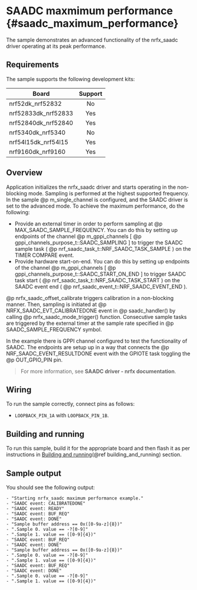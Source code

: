 # SAADC maxmimum performance {#saadc_maximum_performance}

The sample demonstrates an advanced functionality of the nrfx_saadc driver operating at its peak performance.

## Requirements

The sample supports the following development kits:

| **Board**           | **Support** |
|---------------------|:-----------:|
| nrf52dk_nrf52832    |      No     |
| nrf52833dk_nrf52833 |     Yes     |
| nrf52840dk_nrf52840 |     Yes     |
| nrf5340dk_nrf5340   |     No      |
| nrf54l15dk_nrf54l15 |     Yes     |
| nrf9160dk_nrf9160   |     Yes     |

## Overview

Application initializes the nrfx_saadc driver and starts operating in the non-blocking mode.
Sampling is performed at the highest supported frequency.
In the sample @p m_single_channel is configured, and the SAADC driver is set to the advanced mode.
To achieve the maximum performance, do the following:
- Provide an external timer in order to perform sampling at @p MAX_SAADC_SAMPLE_FREQUENCY.
  You can do this by setting up endpoints of the channel @p m_gppi_channels [ @p gppi_channels_purpose_t::SAADC_SAMPLING ] to trigger the SAADC sample task ( @p nrf_saadc_task_t::NRF_SAADC_TASK_SAMPLE ) on the TIMER COMPARE event.
- Provide hardware start-on-end.
  You can do this by setting up endpoints of the channel @p m_gppi_channels [ @p gppi_channels_purpose_t::SAADC_START_ON_END ] to trigger SAADC task start ( @p nrf_saadc_task_t::NRF_SAADC_TASK_START ) on the SAADC event end ( @p nrf_saadc_event_t::NRF_SAADC_EVENT_END ).

@p nrfx_saadc_offset_calibrate triggers calibration in a non-blocking manner.
Then, sampling is initiated at @p NRFX_SAADC_EVT_CALIBRATEDONE event in @p saadc_handler() by calling @p nrfx_saadc_mode_trigger() function.
Consecutive sample tasks are triggered by the external timer at the sample rate specified in @p SAADC_SAMPLE_FREQUENCY symbol.

In the example there is GPPI channel configured to test the functionality of SAADC.
The endpoints are setup up in a way that connects the @p NRF_SAADC_EVENT_RESULTDONE event with the GPIOTE task toggling the @p OUT_GPIO_PIN pin.

> For more information, see **SAADC driver - nrfx documentation**.

## Wiring

To run the sample correctly, connect pins as follows:
* `LOOPBACK_PIN_1A` with `LOOPBACK_PIN_1B`.

## Building and running

To run this sample, build it for the appropriate board and then flash it as per instructions in [Building and running](@ref building_and_running) section.
## Sample output

You should see the following output:

```
- "Starting nrfx_saadc maximum performance example."
- "SAADC event: CALIBRATEDONE"
- "SAADC event: READY"
- "SAADC event: BUF_REQ"
- "SAADC event: DONE"
- "Sample buffer address == 0x([0-9a-z]{8})"
- ".Sample 0. value == -?[0-9]"
- ".Sample 1. value == ([0-9]{4})"
- "SAADC event: BUF_REQ"
- "SAADC event: DONE"
- "Sample buffer address == 0x([0-9a-z]{8})"
- ".Sample 0. value == -?[0-9]"
- ".Sample 1. value == ([0-9]{4})"
- "SAADC event: BUF_REQ"
- "SAADC event: DONE"
- ".Sample 0. value == -?[0-9]"
- ".Sample 1. value == ([0-9]{4})"
```
[//]: #
[Building and running]: <../../../README.md#building-and-running>
